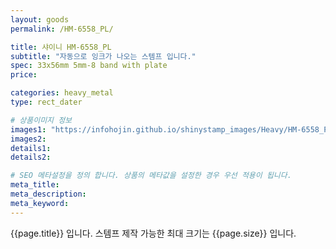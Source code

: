```yaml
---
layout: goods
permalink: /HM-6558_PL/

title: 샤이니 HM-6558_PL
subtitle: "자동으로 잉크가 나오는 스템프 입니다."
spec: 33x56mm 5mm-8 band with plate
price: 

categories: heavy_metal
type: rect_dater

# 상품이미지 정보
images1: "https://infohojin.github.io/shinystamp_images/Heavy/HM-6558_PL/HM-6558_PL_1.jpg"
images2:
details1:
details2:    

# SEO 메타설정을 정의 합니다. 상품의 메타값을 설정한 경우 우선 적용이 됩니다.
meta_title: 
meta_description:
meta_keyword:
---
```


{{page.title}} 입니다. 스템프 제작 가능한 최대 크기는 {{page.size}} 입니다.